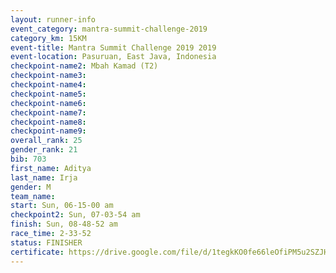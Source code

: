 ```yaml
---
layout: runner-info 
event_category: mantra-summit-challenge-2019 
category_km: 15KM 
event-title: Mantra Summit Challenge 2019 2019 
event-location: Pasuruan, East Java, Indonesia 
checkpoint-name2: Mbah Kamad (T2) 
checkpoint-name3: 
checkpoint-name4: 
checkpoint-name5: 
checkpoint-name6: 
checkpoint-name7: 
checkpoint-name8: 
checkpoint-name9: 
overall_rank: 25
gender_rank: 21
bib: 703
first_name: Aditya
last_name: Irja
gender: M
team_name: 
start: Sun, 06-15-00 am
checkpoint2: Sun, 07-03-54 am
finish: Sun, 08-48-52 am
race_time: 2-33-52
status: FINISHER
certificate: https://drive.google.com/file/d/1tegkKO0fe66leOfiPM5u2SZJHcvZsHWw/view?usp=sharing
---
```

